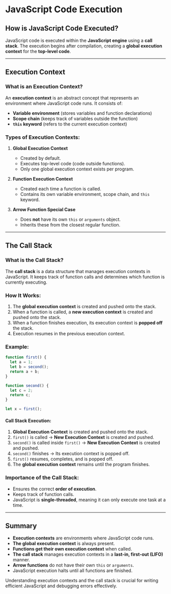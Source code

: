 # JavaScript Code Execution

## How is JavaScript Code Executed?

JavaScript code is executed within the **JavaScript engine** using a **call stack**. The execution begins after compilation, creating a **global execution context** for the **top-level code**.

---

## Execution Context

### What is an Execution Context?

An **execution context** is an abstract concept that represents an environment where JavaScript code runs. It consists of:

- **Variable environment** (stores variables and function declarations)
- **Scope chain** (keeps track of variables outside the function)
- **`this` keyword** (refers to the current execution context)

### Types of Execution Contexts:

1. **Global Execution Context**

   - Created by default.
   - Executes top-level code (code outside functions).
   - Only one global execution context exists per program.

2. **Function Execution Context**

   - Created each time a function is called.
   - Contains its own variable environment, scope chain, and `this` keyword.

3. **Arrow Function Special Case**
   - Does **not** have its own `this` or `arguments` object.
   - Inherits these from the closest regular function.

---

## The Call Stack

### What is the Call Stack?

The **call stack** is a data structure that manages execution contexts in JavaScript. It keeps track of function calls and determines which function is currently executing.

### How It Works:

1. The **global execution context** is created and pushed onto the stack.
2. When a function is called, a **new execution context** is created and pushed onto the stack.
3. When a function finishes execution, its execution context is **popped off** the stack.
4. Execution resumes in the previous execution context.

### Example:

```javascript
function first() {
  let a = 1;
  let b = second();
  return a + b;
}

function second() {
  let c = 2;
  return c;
}

let x = first();
```

#### Call Stack Execution:

1. **Global Execution Context** is created and pushed onto the stack.
2. `first()` is called → **New Execution Context** is created and pushed.
3. `second()` is called inside `first()` → **New Execution Context** is created and pushed.
4. `second()` finishes → Its execution context is popped off.
5. `first()` resumes, completes, and is popped off.
6. The **global execution context** remains until the program finishes.

### Importance of the Call Stack:

- Ensures the correct **order of execution**.
- Keeps track of function calls.
- JavaScript is **single-threaded**, meaning it can only execute one task at a time.

---

## Summary

- **Execution contexts** are environments where JavaScript code runs.
- **The global execution context** is always present.
- **Functions get their own execution context** when called.
- **The call stack** manages execution contexts in a **last-in, first-out (LIFO)** manner.
- **Arrow functions** do not have their own `this` or `arguments`.
- JavaScript execution halts until all functions are finished.

Understanding execution contexts and the call stack is crucial for writing efficient JavaScript and debugging errors effectively.
